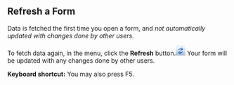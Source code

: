 ## Refresh a Form

Data is fetched the first time you open a form, and <span style="FONT-STYLE: italic">not automatically updated with changes done by other users.

To fetch data again, in the menu, click the **Refresh** button.![ID956F1CE5FFDA4637.ID3D35C378F47A4A1E.png](media/ID956F1CE5FFDA4637.ID3D35C378F47A4A1E.png) Your form will be updated with any changes done by other users.

**Keyboard shortcut:** You may also press F5.
